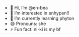 - 👋 Hi, I’m @en-bea
- 👀 I’m interested in enhypen!!
- 🌱 I’m currently learning phyton
- 😄 Pronouns: she
- ⚡ Fun fact: ni-ki is my bf
